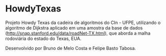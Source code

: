 # HowdyTexas

Projeto Howdy Texas da cadeira de algoritmos do CIn - UFPE, utilizando o algoritmo de Dijkstra aplicado em uma amostra da base de dados 
(http://snap.stanford.edu/data/roadNet-TX.html), que aborda a malha rodoviária do estado do Texas, EUA.

Desenvolvido por Bruno de Melo Costa e Felipe Basto Tabosa.
